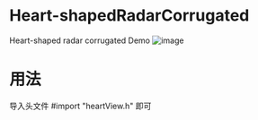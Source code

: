 # Heart-shapedRadarCorrugated
Heart-shaped radar corrugated Demo
 ![image](https://github.com/shuaishuaihenan/Heart-shapedRadarCorrugated/blob/master/%E5%BF%83%E5%BD%A2%E9%9B%B7%E8%BE%BE%E6%B3%A2%E7%BA%B9.gif)
# 用法
导入头文件 #import "heartView.h" 即可
